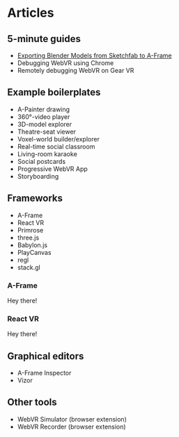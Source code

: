 <!--
title: Articles
-->

# Articles

## 5-minute guides
  * [Exporting Blender Models from Sketchfab to A-Frame](article/export-blender-to-aframe)
  * Debugging WebVR using Chrome
  * Remotely debugging WebVR on Gear VR

## Example boilerplates
  * A-Painter drawing
  * 360°-video player
  * 3D-model explorer
  * Theatre-seat viewer
  * Voxel-world builder/explorer
  * Real-time social classroom
  * Living-room karaoke
  * Social postcards
  * Progressive WebVR App
  * Storyboarding

## Frameworks
  * A-Frame
  * React VR
  * Primrose
  * three.js
  * Babylon.js
  * PlayCanvas
  * regl
  * stack.gl

### A-Frame

Hey there!

### React VR

Hey there!

## Graphical editors
  * A-Frame Inspector
  * Vizor

## Other tools
  * WebVR Simulator (browser extension)
  * WebVR Recorder (browser extension)

